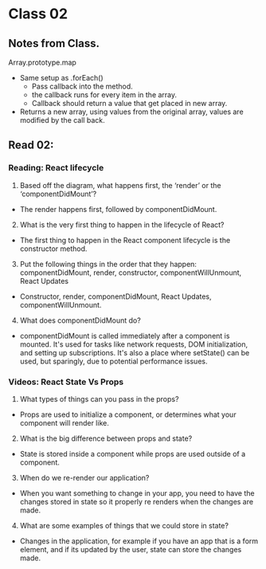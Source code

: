 # Class 02
## Notes from Class.
Array.prototype.map
  * Same setup as .forEach()
    * Pass callback into the method.
    * the callback runs for every item in the array.
    * Callback should return a value that get placed in new array.
  * Returns a new array, using values from the original array, values are modified by the call back. 


## Read 02:
### Reading: React lifecycle
1. Based off the diagram, what happens first, the ‘render’ or the ‘componentDidMount’?
 * The render happens first, followed by componentDidMount.

2. What is the very first thing to happen in the lifecycle of React?
* The first thing to happen in the React component lifecycle is the constructor method.

3. Put the following things in the order that they happen: componentDidMount, render, constructor, componentWillUnmount, React Updates
*  Constructor, render, componentDidMount, React Updates, componentWillUnmount.

4. What does componentDidMount do?
* componentDidMount is called immediately after a component is mounted. It's used for tasks like network requests, DOM initialization, and setting up subscriptions. It's also a place where setState() can be used, but sparingly, due to potential performance issues.

### Videos: React State Vs Props
1. What types of things can you pass in the props?
* Props are used to initialize a component, or determines what your component will render like.

2. What is the big difference between props and state?
* State is stored inside a component while props are used outside of a component.

3. When do we re-render our application?
* When you want something to change in your app, you need to have the changes stored in state so it properly re renders when the changes are made.

4. What are some examples of things that we could store in state?
* Changes in the application, for example if you have an app that is a form element, and if its updated by the user, state can store the changes made.
